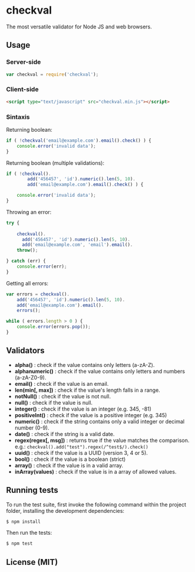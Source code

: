checkval
========

The most versatile validator for Node JS and web browsers.


## Usage

### Server-side

```js
var checkval = require('checkval');
```

### Client-side

```html
<script type="text/javascript" src="checkval.min.js"></script>
```

### Sintaxis


Returning boolean:

```js
if ( !checkval('email@example.com').email().check() ) {
	console.error('invalid data');
}
```


Returning boolean (multiple validations):

```js
if ( !checkval().
		add('456457', 'id').numeric().len(5, 10).
		add('email@example.com').email().check() ) {

	console.error('invalid data');
}
```


Throwing an error:

```js
try {
	
	checkval().
	  add('456457', 'id').numeric().len(5, 10).
	  add('email@example.com', 'email').email().
	throw();

} catch (err) {
	console.error(err);
}
```


Getting all errors:

```js
var errors = checkval().
	add('456457', 'id').numeric().len(5, 10).
	add('email@example.com').email().
	errors();

while ( errors.length > 0 ) {
	console.error(errors.pop());
}

```


## Validators

- __alpha()__ : check if the value contains only letters (a-zA-Z).
- __alphanumeric()__ : check if the value contains only letters and numbers (a-zA-Z0-9).
- __email()__ : check if the value is an email.
- __len(min[, max])__ : check if the value's length falls in a range.
- __notNull()__ : check if the value is not null.
- __null()__ : check if the value is null.
- __integer()__ : check if the value is an integer (e.g. 345, -81)
- __positiveInt()__ : check if the value is a positive integer (e.g. 345)
- __numeric()__ : check if the string contains only a valid integer or decimal number (0-9).
- __date()__ : check if the string is a valid date.
- __regex(regex[, msg])__ : returns true if the value matches the comparison. e.g.: `checkval().add("test").regex(/^test$/).check()`
- __uuid()__ : check if the value is a UUID (version 3, 4 or 5).
- __bool()__ : check if the value is a boolean (strict)
- __array()__ : check if the value is in a valid array.
- __inArray(values)__ : check if the value is in a array of allowed values.


## Running tests

To run the test suite, first invoke the following command within the project folder, installing the development dependencies:

```bash
$ npm install
```

Then run the tests:

```bash
$ npm test
```


## License (MIT)
